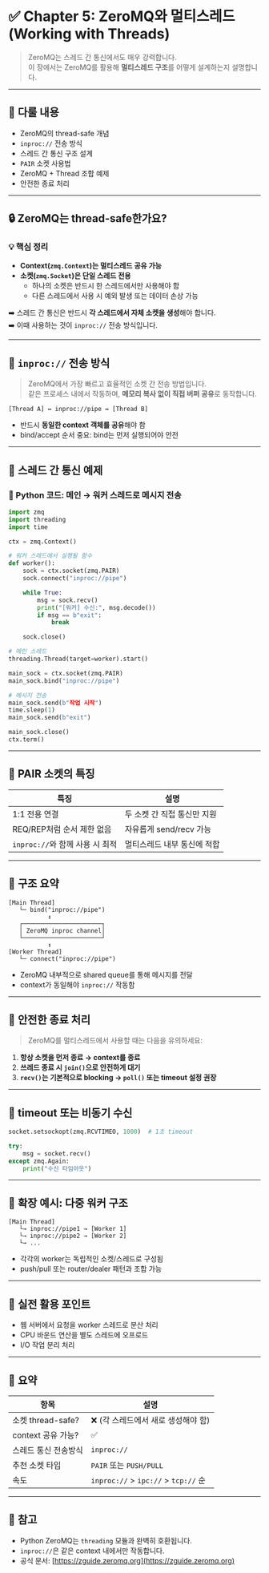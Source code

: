 
# ✅ Chapter 5: ZeroMQ와 멀티스레드 (Working with Threads)

> ZeroMQ는 스레드 간 통신에서도 매우 강력합니다.  
> 이 장에서는 ZeroMQ를 활용해 **멀티스레드 구조**를 어떻게 설계하는지 설명합니다.

---

## 📌 다룰 내용

- ZeroMQ의 thread-safe 개념
- `inproc://` 전송 방식
- 스레드 간 통신 구조 설계
- `PAIR` 소켓 사용법
- ZeroMQ + Thread 조합 예제
- 안전한 종료 처리

---

## 🔒 ZeroMQ는 thread-safe한가요?

### 💡 핵심 정리

- **Context(`zmq.Context`)는 멀티스레드 공유 가능**
- **소켓(`zmq.Socket`)은 단일 스레드 전용**
  - 하나의 소켓은 반드시 한 스레드에서만 사용해야 함
  - 다른 스레드에서 사용 시 예외 발생 또는 데이터 손상 가능

➡️ 스레드 간 통신은 반드시 **각 스레드에서 자체 소켓을 생성**해야 합니다.  
➡️ 이때 사용하는 것이 `inproc://` 전송 방식입니다.

---

## 🔗 `inproc://` 전송 방식

> ZeroMQ에서 가장 빠르고 효율적인 소켓 간 전송 방법입니다.  
> 같은 프로세스 내에서 작동하며, **메모리 복사 없이 직접 버퍼 공유**로 동작합니다.

```text
[Thread A] ↔ inproc://pipe ↔ [Thread B]
```

- 반드시 **동일한 context 객체를 공유**해야 함
- bind/accept 순서 중요: bind는 먼저 실행되어야 안전

---

## 🧪 스레드 간 통신 예제

### 🐍 Python 코드: 메인 → 워커 스레드로 메시지 전송

```python
import zmq
import threading
import time

ctx = zmq.Context()

# 워커 스레드에서 실행될 함수
def worker():
    sock = ctx.socket(zmq.PAIR)
    sock.connect("inproc://pipe")

    while True:
        msg = sock.recv()
        print("[워커] 수신:", msg.decode())
        if msg == b"exit":
            break

    sock.close()

# 메인 스레드
threading.Thread(target=worker).start()

main_sock = ctx.socket(zmq.PAIR)
main_sock.bind("inproc://pipe")

# 메시지 전송
main_sock.send(b"작업 시작")
time.sleep(1)
main_sock.send(b"exit")

main_sock.close()
ctx.term()
```

---

## 🧵 PAIR 소켓의 특징

| 특징                          | 설명 |
|-------------------------------|------|
| 1:1 전용 연결                  | 두 소켓 간 직접 통신만 지원 |
| REQ/REP처럼 순서 제한 없음     | 자유롭게 send/recv 가능 |
| `inproc://`와 함께 사용 시 최적 | 멀티스레드 내부 통신에 적합 |

---

## 🧠 구조 요약

```text
[Main Thread]
   └─ bind("inproc://pipe")
           ↕
   ┌──────────────────────┐
   │ ZeroMQ inproc channel│
   └──────────────────────┘
           ↕
[Worker Thread]
   └─ connect("inproc://pipe")
```

- ZeroMQ 내부적으로 shared queue를 통해 메시지를 전달
- context가 동일해야 `inproc://` 작동함

---

## 🧼 안전한 종료 처리

> ZeroMQ를 멀티스레드에서 사용할 때는 다음을 유의하세요:

1. **항상 소켓을 먼저 종료 → context를 종료**
2. **쓰레드 종료 시 `join()`으로 안전하게 대기**
3. **`recv()`는 기본적으로 blocking → `poll()` 또는 timeout 설정 권장**

---

## 🧪 timeout 또는 비동기 수신

```python
socket.setsockopt(zmq.RCVTIMEO, 1000)  # 1초 timeout

try:
    msg = socket.recv()
except zmq.Again:
    print("수신 타임아웃")
```

---

## 🔁 확장 예시: 다중 워커 구조

```text
[Main Thread] 
   └→ inproc://pipe1 → [Worker 1]
   └→ inproc://pipe2 → [Worker 2]
   └→ ...
```

- 각각의 worker는 독립적인 소켓/스레드로 구성됨
- push/pull 또는 router/dealer 패턴과 조합 가능

---

## 📌 실전 활용 포인트

- 웹 서버에서 요청을 worker 스레드로 분산 처리
- CPU 바운드 연산을 별도 스레드에 오프로드
- I/O 작업 분리 처리

---

## 📎 요약

| 항목               | 설명                                 |
|--------------------|--------------------------------------|
| 소켓 thread-safe?   | ❌ (각 스레드에서 새로 생성해야 함)       |
| context 공유 가능?  | ✅                                  |
| 스레드 통신 전송방식 | `inproc://`                         |
| 추천 소켓 타입      | `PAIR` 또는 `PUSH/PULL`               |
| 속도                | `inproc://` > `ipc://` > `tcp://` 순 |

---

## 📝 참고

- Python ZeroMQ는 `threading` 모듈과 완벽히 호환됩니다.
- `inproc://`은 같은 context 내에서만 작동합니다.
- 공식 문서: [https://zguide.zeromq.org](https://zguide.zeromq.org)
